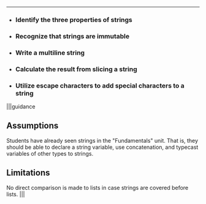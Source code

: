 ----------

* ### Identify the three properties of strings
* ### Recognize that strings are immutable
* ### Write a multiline string
* ### Calculate the result from slicing a string
* ### Utilize escape characters to add special characters to a string

|||guidance
## Assumptions
Students have already seen strings in the "Fundamentals" unit. That is, they should be able to declare a string variable, use concatenation, and typecast variables of other types to strings.

## Limitations
No direct comparison is made to lists in case strings are covered before lists.
|||